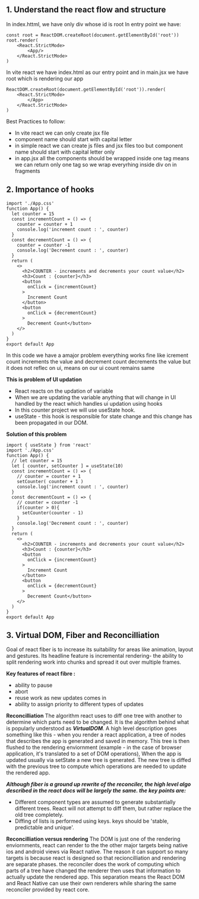 ## 1. Understand the react flow and structure 
In index.httml, we have only div whose id is root 
In entry point we have:
```
const root = ReactDOM.createRoot(document.getElementById('root'))
root.render(
    <React.StrictMode>
        <App/>
    </React.StrictMode>
)
```

In vite react we have index.html as our entry point and in main.jsx we have root which is rendering our app
```
ReactDOM.createRoot(document.getElementById('root')).render(
    <React.StrictMode>
        </App>
    </React.StrictMode>
)
```

Best Practices to follow:
- In vite react we can only create jsx file
- component name should start with capital letter
- in simple react we can create js files and jsx files too but component name should start with capital letter only 
- in app.jsx all the components should be wrapped inside one tag means we can return only one tag so we wrap everyrhing inside div on in fragments

## 2. Importance of hooks
```
import './App.css'
function App() {
  let counter = 15
  const incrementCount = () => {
    counter = counter + 1
    console.log('increment count : ', counter)
  }
  const decrementCount = () => {
    counter = counter -1
    console.log('Decrement count : ', counter)
  }
  return (
    <>
      <h2>COUNTER - increments and decrements your count value</h2>
      <h3>Count : {counter}</h3>
      <button
        onClick = {incrementCount}
      > 
        Increment Count
      </button>
      <button
        onClick = {decrementCount}
      >
        Decrement Count</button>
    </>
  )
}
export default App
```
In this code we have a amajor problem everything works fine like icrement count increments the value and decrement count 
decrements the value but it does not reflec on ui, means on our ui count remains same

**This is problem of UI updation**

- React reacts on the updation of variable 
- When we are updating the variable anything that will change in UI handled by the react which handles ui updation using hooks 
- In this counter project we will use useState hook.
- useState - this hook is responsible for state change and this change has been propagated in our DOM. 

**Solution of this problem**
```
import { useState } from 'react'
import './App.css'
function App() {
  // let counter = 15
  let [ counter, setCounter ] = useState(10)
  const incrementCount = () => {
    // counter = counter + 1
    setCounter( counter + 1 )
    console.log('increment count : ', counter)
  }
  const decrementCount = () => {
    // counter = counter -1
    if(counter > 0){
      setCounter(counter - 1)
    }
    console.log('Decrement count : ', counter)
  }
  return (
    <>
      <h2>COUNTER - increments and decrements your count value</h2>
      <h3>Count : {counter}</h3>
      <button
        onClick = {incrementCount}
      > 
        Increment Count
      </button>
      <button
        onClick = {decrementCount}
      >
        Decrement Count</button>
    </>
  )
}
export default App
```
## 3. Virtual DOM, Fiber and Reconcilliation
Goal of react fiber is to increase its suitability for areas like animation, layout and gestures. Its headline feature is incremental rendering- the ability to split rendering work into chunks and spread it out over multiple frames.

**Key features of react fibre :**
- ability to pause
- abort
- reuse work as new updates comes in
- ability to assign priority to different types of updates

**Reconcilliation**
The algorithm react uses to diff one tree with another to determine which parts need to be changed. It is the algorithm behind what is popularly understood as ***VirtualDOM***.
A high level description goes something like this - when you render a react application, a tree of nodes that describes the app is generated and saved in memory. This tree is then flushed to the rendering enviornment (example - in the case of browser application, it's translated to a set of DOM operations), When the app is updated usually via setState a new tree is generated. The new tree is diffed with the previous tree to compute which operations are needed to update the rendered app.

***Although fiber is a ground up rewrite of the reconciler, the high level algo described in the react docs will be largely the same. the key points are:***
- Different component types are assumed to generate substantially different trees. React will not attempt to diff them, but rather replace the old tree completely.
- Diffing of lists is performed using keys. keys should be 'stable, predictable and unique'.

**Reconcilliation versus rendering**
The DOM is just one of the rendering enviornments, react can render to the the other major targets being native ios and android views via React native.
The reason it can support so many targets is because react is designed so that recioncilliation and rendering are separate phases. the reconciler does the work of computing which parts of a tree have changed the renderer then uses that information to actually update the rendered app. 
This separation means the React DOM and React Native can use their own renderers while sharing the same reconciler provided by react core.



